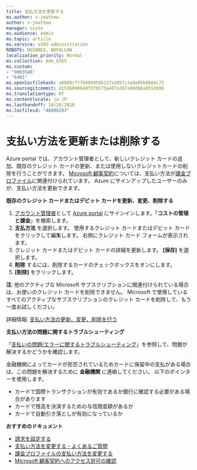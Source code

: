 ```yaml
---
title: 支払方法を更新する
ms.author: v-jmathew
author: v-jmathew
manager: scotv
ms.audience: Admin
ms.topic: article
ms.service: o365-administration
ROBOTS: NOINDEX, NOFOLLOW
localization_priority: Normal
ms.collection: Adm_O365
ms.custom:
- "9003546"
- "6461"
ms.openlocfilehash: a8809cf77b0904596137a305fc3a8e05b988dc75
ms.sourcegitcommit: d151b09064df3fb573ae07a387a08d98a9553b9b
ms.translationtype: HT
ms.contentlocale: ja-JP
ms.lasthandoff: 10/28/2020
ms.locfileid: "48808203"
---
```

# <a name="updatedelete-payment-method"></a>支払い方法を更新または削除する

Azure portal では、アカウント管理者として、新しいクレジット カードの追加、既存のクレジット カードの更新、または使用しないクレジットカードの削除を行うことができます。 [Microsoft 顧客契約](https://docs.microsoft.com/azure/billing/billing-how-to-change-credit-card?WT.mc_id=Portal-Microsoft_Azure_Support#check-access-to-a-microsoft-customer-agreement)については、支払い方法が[課金プロファイル](https://docs.microsoft.com/azure/billing/billing-how-to-change-credit-card?WT.mc_id=Portal-Microsoft_Azure_Support#change-payment-method-for-a-billing-profile)に関連付けられています。 Azure にサインアップしたユーザーのみが、支払い方法を更新できます。

**既存のクレジット カードまたはデビット カードを更新、変更、削除する**

1.  [アカウント管理者](https://docs.microsoft.com/azure/billing/billing-subscription-transfer?WT.mc_id=Portal-Microsoft_Azure_Support#whoisaa)として [Azure portal](https://portal.azure.com/) にサインインします。「**コストの管理と課金**」を検索します。
2.  **支払方法** を選択します。 使用するクレジット カードまたはデビット カードをクリックして編集します。 右側にクレジット カード フォームが表示されます。
3.  クレジット カードまたはデビット カードの詳細を更新します。 **[保存]** を選択します。
4.  **削除** するには、削除するカードのチェックボックスをオンにします。
5.  **[削除]** をクリックします。

**注**: 他のアクティブな Microsoft サブスクリプションに関連付けられている場合は、お使いのクレジット カードを削除できません。 Microsoft で使用しているすべてのアクティブなサブスクリプションのクレジット カードを削除して、もう一度お試しください。

詳細情報: [支払い方法の更新、変更、削除を行う](https://docs.microsoft.com/azure/billing/billing-how-to-change-credit-card?WT.mc_id=Portal-Microsoft_Azure_Support)

**支払い方法の問題に関するトラブルシューティング**

「[支払いの問題/エラーに関するトラブルシューティング](https://support.microsoft.com/help/4505172/troubleshooting-payment-issues)」を参照して、問題が解決するかどうかを確認します。

金融機関によってカードが拒否されているためカードに保留中の支払がある場合は、この問題を解決するために **金融機関** に連絡してください。 以下のポインターを使用します。

- カードで国際トランザクションが有効であるか銀行に確認する必要がある場合があります
- カードで残高を決済するための与信限度額があるか
- カードで自動引き落としが有効になっているか

**おすすめのドキュメント**

- [請求を設定する](https://azure.microsoft.com/pricing/invoicing/)
- [支払い方法を変更する - よくあるご質問](https://docs.microsoft.com/azure/billing/billing-how-to-change-credit-card?WT.mc_id=Portal-Microsoft_Azure_Support#frequently-asked-questions)
- [課金プロファイルの支払い方法を変更する](https://docs.microsoft.com/azure/billing/billing-how-to-change-credit-card?WT.mc_id=Portal-Microsoft_Azure_Support#change-payment-method-for-a-billing-profile)
- [Microsoft 顧客契約へのアクセス許可の確認](https://docs.microsoft.com/azure/billing/billing-how-to-change-credit-card?WT.mc_id=Portal-Microsoft_Azure_Support#check-access-to-a-microsoft-customer-agreement)

